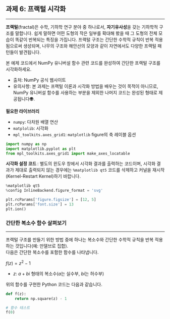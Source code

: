 ## <strong> 과제 6: 프랙털 시각화 </strong>
---
<strong>프랙털</strong>(fractal)은 수학, 기하학 연구 분야 중 하나로서, <strong>자기유사성</strong>을 갖는 기하학적 구조를 말합니다. 쉽게 말하면 어떤 도형의 작은 일부를 확대해 봤을 때 그 도형의 전체 모습이 똑같이 반복되는 특징을 가집니다. 프랙털 구조는 간단한 수학적 규칙이 반복 적용됨으로써 생성되며, 나무의 구조와 해안선의 모양과 같이 자연에서도 다양한 프랙털 패턴들이 발견됩니다.

본 예제 코드에서 NumPy 유니버설 함수 관련 코드를 완성하여  간단한 프랙털 구조를 시각화하세요.
+ 출처: NumPy 공식 웹사이트
+ 유의사항: 본 과제는 프랙털 이론과 시각화 방법을 배우는 것이 목적이 아니므로, NumPy 유니버설 함수를 사용하는 부분을 제외한 나머지 코드는 완성된 형태로 제공됩니다👽.  

<strong> 필요한 라이브러리 </strong>
+ ```numpy```: 다차원 배열 연산
+ ```matplolib```: 시각화
+ ```mpl_toolkits.axes_grid1```: ```matplotlib``` figure의 축 레이블 옵션

```python
import numpy as np  
import matplotlib.pyplot as plt  
from mpl_toolkits.axes_grid1 import make_axes_locatable
```

<strong> 시각화 설정 코드 </strong> : 별도의 윈도우 창에서 시각화 결과를 출력하는 코드이며, 시각화 결과가 제대로 출력되지 않는 경우에는 ```%matplotlib qt5``` 코드를 삭제하고 커널을 재시작(Kernel-Restart Kernel)하기 바랍니다.

```python
%matplotlib qt5
%config InlineBackend.figure_format = 'svg'

plt.rcParams['figure.figsize'] = [12, 5]
plt.rcParams['font.size'] = 13
plt.ion()
```

### <strong> 간단한 복소수 함수 살펴보기 </strong>
---
프랙털 구조를 만들기 위한 방법 중에 하나는 복소수와 간단한 수학적 규칙을 반복 적용하는 것입니다(예: 만델브로 집합).  
다음은 간단한 복소수를 포함한 함수를 나타냅니다.

${f(z)=z^2-1}$  
+ ${z}$: ${a+bi}$ 형태의 복소수($a$는 실수부, $bi$는 허수부)

위의 함수를 구현한 Python 코드는 다음과 같습니다.

```python
def f(z):
    return np.square(z) - 1
```

```python
# 함수 테스트
f(0)
```


